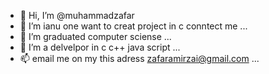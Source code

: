 - 👋 Hi, I’m @muhammadzafar
- 👀 I’m ianu one want to creat project in c conntect me  ...
- 🌱 I’m graduated computer sciense ...
- 💞️ I’m a delvelpor in c c++ java script  ...
- 📫 email me on my this adress zafaramirzai@gmail.com  ...

<!---
muhammadzafar/muhammadzafar is a ✨ special ✨ repository because its `README.md` (this file) appears on your GitHub profile.
You can click the Preview link to take a look at your changes.
--->
